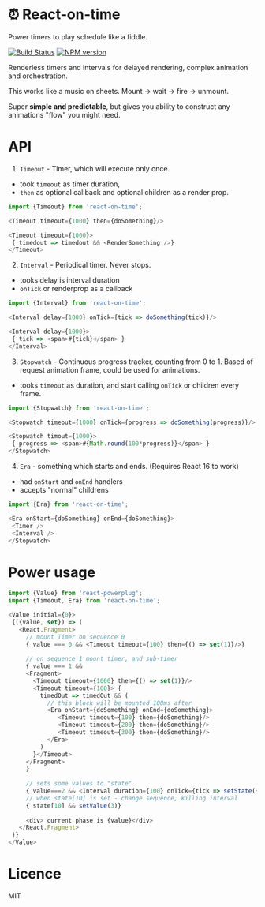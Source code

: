 ⏰ React-on-time
======
Power timers to play schedule like a fiddle.

[![Build Status](https://travis-ci.org/theKashey/react-on-time.svg?branch=master)](https://travis-ci.org/theKashey/react-on-time)
[![NPM version](https://img.shields.io/npm/v/react-on-time.svg)](https://www.npmjs.com/package/react-on-time)
 

Renderless timers and intervals for delayed rendering, complex animation and orchestration.

This works like a music on sheets. Mount -> wait -> fire -> unmount.

Super __simple and predictable__, but gives you ability to construct any animations "flow" you might need.



# API

1. `Timeout` - Timer, which will execute only once.
 - took `timeout` as timer duration, 
 - `then` as optional callback and optional children as a render prop.
```js
import {Timeout} from 'react-on-time';

<Timeout timeout={1000} then={doSomething}/>

<Timeout timeout={1000}>
 { timedout => timedout && <RenderSomething />}
</Timeout>
```

2. `Interval` - Periodical timer. Never stops.
 - tooks delay is interval duration
 - `onTick` or renderprop as a callback
```js
import {Interval} from 'react-on-time';

<Interval delay={1000} onTick={tick => doSomething(tick)}/>

<Interval delay={1000}>
 { tick => <span>#{tick}</span> }
</Interval> 
```

3. `Stopwatch` - Continuous progress tracker, counting from 0 to 1.
Based of request animation frame, could be used for animations.
 - tooks `timeout` as duration, and start calling `onTick` or children every frame.
```js
import {Stopwatch} from 'react-on-time';

<Stopwatch timeout={1000} onTick={progress => doSomething(progress)}/>

<Stopwatch timout={1000}>
 { progress => <span>#{Math.round(100*progress)}</span> }
</Stopwatch> 
```

4. `Era` - something which starts and ends. (Requires React 16 to work)
 - had `onStart` and `onEnd` handlers
 - accepts "normal" childrens
```js
import {Era} from 'react-on-time';

<Era onStart={doSomething} onEnd={doSomething}>
 <Timer />
 <Interval />
</Stopwatch> 
```  

# Power usage

```js
import {Value} from 'react-powerplug';
import {Timeout, Era} from 'react-on-time';

<Value initial={0}>
 {({value, set}) => (
   <React.Fragment>
     // mount Timer on sequence 0
     { value === 0 && <Timeout timeout={100} then={() => set(1)}/>}
   
     // on sequence 1 mount timer, and sub-timer
     { value === 1 && 
     <Fragment>
       <Timeout timeout={1000} then={() => set(1)}/>
       <Timeout timeout={100}> {
         timedOut => timedOut && (
           // this block will be mounted 100ms after
           <Era onStart={doSomething} onEnd={doSomething}>
              <Timeout timeout={100} then={doSomething}/>             
              <Timeout timeout={200} then={doSomething}/>
              <Timeout timeout={300} then={doSomething}/>
           </Era>
         ) 
       }</Timeout>
     </Fragment>
     }
     
     // sets some values to "state"
     { value===2 && <Interval duration={100} onTick={tick => setState({[tick]:true})}/>}
     // when state[10] is set - change sequence, killing interval
     { state[10] && setValue(3)} 
     
     <div> current phase is {value}</div>
   </React.Fragment>
 )}
</Value> 
```

# Licence
 MIT